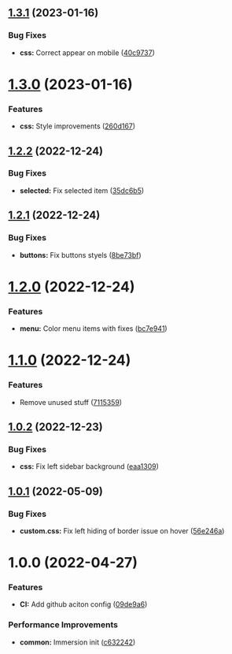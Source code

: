 ## [1.3.1](https://github.com/denyskorolkov/logseq-immersion-theme/compare/v1.3.0...v1.3.1) (2023-01-16)


### Bug Fixes

* **css:** Correct appear on mobile ([40c9737](https://github.com/denyskorolkov/logseq-immersion-theme/commit/40c9737b14cf0e480cbcab69d370a7ddcb0a97a3))

# [1.3.0](https://github.com/denyskorolkov/logseq-immersion-theme/compare/v1.2.2...v1.3.0) (2023-01-16)


### Features

* **css:** Style improvements ([260d167](https://github.com/denyskorolkov/logseq-immersion-theme/commit/260d16720aefe268653e6b018f77c694e089665f))

## [1.2.2](https://github.com/denyskorolkov/logseq-immersion-theme/compare/v1.2.1...v1.2.2) (2022-12-24)


### Bug Fixes

* **selected:** Fix selected item ([35dc6b5](https://github.com/denyskorolkov/logseq-immersion-theme/commit/35dc6b5a32194af4433bbd6f47737434c5c3a9be))

## [1.2.1](https://github.com/denyskorolkov/logseq-immersion-theme/compare/v1.2.0...v1.2.1) (2022-12-24)


### Bug Fixes

* **buttons:** Fix buttons styels ([8be73bf](https://github.com/denyskorolkov/logseq-immersion-theme/commit/8be73bf5371675c0f9c0e9f0fc647a5f9bb47695))

# [1.2.0](https://github.com/denyskorolkov/logseq-immersion-theme/compare/v1.1.0...v1.2.0) (2022-12-24)


### Features

* **menu:** Color menu items with fixes ([bc7e941](https://github.com/denyskorolkov/logseq-immersion-theme/commit/bc7e941d40e724bc72300894864cba6b837fef10))

# [1.1.0](https://github.com/denyskorolkov/logseq-immersion-theme/compare/v1.0.2...v1.1.0) (2022-12-24)


### Features

* Remove unused stuff ([7115359](https://github.com/denyskorolkov/logseq-immersion-theme/commit/711535972b5ec5260dbe48bd84a985b202070cb3))

## [1.0.2](https://github.com/denyskorolkov/logseq-immersion-theme/compare/v1.0.1...v1.0.2) (2022-12-23)


### Bug Fixes

* **css:** Fix left sidebar background ([eaa1309](https://github.com/denyskorolkov/logseq-immersion-theme/commit/eaa130900192e92408a40deb4c660d11ef05fbf7))

## [1.0.1](https://github.com/denyskorolkov/logseq-immersion-theme/compare/v1.0.0...v1.0.1) (2022-05-09)


### Bug Fixes

* **custom.css:** Fix left hiding of border issue on hover ([56e246a](https://github.com/denyskorolkov/logseq-immersion-theme/commit/56e246a178567f866ac079ad97b7c8172a0d590a))

# 1.0.0 (2022-04-27)


### Features

* **CI:** Add github aciton config ([09de9a6](https://github.com/denyskorolkov/logseq-immersion-theme/commit/09de9a6311180ae2ef0ef733c9c801c7c9169737))


### Performance Improvements

* **common:** Immersion init ([c632242](https://github.com/denyskorolkov/logseq-immersion-theme/commit/c632242707131e772d1d520cb6c2cba1a2bd27d3))
